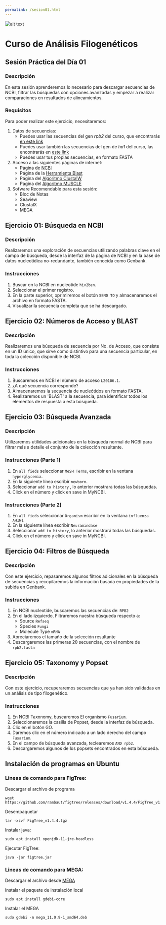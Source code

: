 ```yaml
---
permalink: /sesion01.html
---
```

![alt text](https://solariabiodata.com.mx/wp-content/uploads/2021/07/logo_red.png "Soluciones de Siguiente Generación")
# Curso de Análisis Filogenéticos

## Sesión Práctica del Día 01

### Descripción
En esta sesión aprenderemos lo necesario para descargar secuencias de NCBI, filtrar las búsquedas con opciones avanzadas y empezar a realizar comparaciones en resultados de alineamientos.

### Requisitos

Para poder realizar este ejercicio, necesitaremos:

1. Datos de secuencias:
    - Puedes usar las secuencias del gen _rpb2_ del curso, que encontrarás [en este link](data/rpb2.fasta)
    - Puedes usar también las secuencias del gen de _ha1_ del curso, las encontrarás en [este link](data/ha1.fasta)
    - Puedes usar tus propias secuencias, en formato FASTA
2. Acceso a las siguientes páginas de internet:
    - Página de [NCBI](https://www.ncbi.nlm.nih.gov/)
    - Página de la [Herramienta Blast](https://blast.ncbi.nlm.nih.gov/Blast.cgi)
    - Página del [Algoritmo ClustalW](https://www.ebi.ac.uk/Tools/msa/clustalo/)
    - Página del [Algoritmo MUSCLE](https://www.ebi.ac.uk/Tools/msa/muscle/)
3. Sofware Recomendable para esta sesión:
    - Bloc de Notas
    - Seaview
    - ClustalX
    - MEGA

## Ejercicio 01: Búsqueda en NCBI
### Descripción
Realizaremos una exploración de secuencias utilizando palabras clave en el campo de búsqueda, desde la interfaz de la página de NCBI y en la base de datos nucleotídica no-redundante, también conocida como Genbank.

### Instrucciones
1. Buscar en la NCBI en nucleotide `hiv2ben`.
2. Seleccionar el primer registro.
3. En la parte superior, oprimiremos el botón `SEND TO` y almacenaremos el archivo en formato FASTA.
4. Visualizar la secuencia completa que se ha descargado.


## Ejercicio 02: Números de Acceso y BLAST
### Descripción
Realizaremos una búsqueda de secuencia por No. de Acceso, que consiste en un ID único, que sirve como distintivo para una secuencia particular, en toda la colección disponible de NCBI.

### Instrucciones
1. Buscaremos en NCBI el número de acceso `L20106.1`.
2. ¿A qué secuencia corresponde?
3. Almacenaremos la secuencia de nucleótidos en formato FASTA.
4. Realizaremos un 'BLAST' a la secuencia, para identificar todos los elementos de respuesta a esta búsqueda.

## Ejercicio 03: Búsqueda Avanzada
### Descripción
Utilizaremos utilidades adicionales en la búsqueda normal de NCBI para filtrar más a detalle el conjunto de la colección resultante.

### Instrucciones (Parte 1)
1. En `all fieds` seleccionar `MeSH Terms`, escribir en la ventana `hyperglycemia`.
2. En la siguiente línea escribir `newborn`.
3. Seleccionar `add to history` , lo anterior mostrara todas las búsquedas.
4. Click en el número y click en save in MyNCBI.

### Instrucciones (Parte 2)
1. En `all fieds` seleccionar `Organism`  escribir en la ventana `influenza AH1N1 `
2. En la siguiente línea escribir  `Neuramindase`
3. Seleccionar `add to history`, lo anterior mostrará todas las búsquedas.
4. Click en el número y click en save in MyNCBI.

## Ejercicio 04: Filtros de Búsqueda
### Descripción
Con este ejercicio, repasaremos algunos filtros adicionales en la búsqueda de secuencias y recopilaremos la información basada en propiedades de la subida en Genbank.
### Instrucciones
1. En NCBI nucleotide, buscaremos las secuencias de: `RPB2`
2. En el lado izquierdo, Filtraremos nuestra búsqueda respecto a:
    - Source `Refseq`
    - Species `Fungi`
    - Molecule Type `mRNA`
3. Apreciaremos el tamaño de la selección resultante
4. Descargaremos las primeras 20 secuencias, con el nombre de `rpb2.fasta`

## Ejercicio 05: Taxonomy y Popset
### Descripción
Con este ejercicio, recuperaremos secuencias que ya han sido validadas en un análisis de tipo filogenético.
### Instrucciones
1. En NCBI Taxonomy, buscaremos El organismo `Fusarium`.
2. Seleccionaremos la casilla de Popset, desde la interfaz de búsqueda.
3. Clic en el botón GO.
4. Daremos clic en el número indicado a un lado derecho del campo `Fusarium`.
5. En el campo de búsqueda avanzada, teclearemos `AND rpb2`.
6. Descargaremos algunos de los popsets encontrados en esta búsqueda.


## Instalación de programas en Ubuntu

### Lineas de comando para FigTree:

Descargar el archivo de programa

	wget https://github.com/rambaut/figtree/releases/download/v1.4.4/FigTree_v1.4.4.tgz

Desempaquetar

	tar -xzvf FigTree_v1.4.4.tgz

Instalar java:	

	sudo apt install openjdk-11-jre-headless

Ejecutar FigTree:

	java -jar figtree.jar 

### Lineas de comando para MEGA:

Descargar el archivo desde [MEGA](https://www.megasoftware.net/)

Instalar el paquete de instalación local

	sudo apt install gdebi-core

Instalar el MEGA

	sudo gdebi -n mega_11.0.9-1_amd64.deb 

